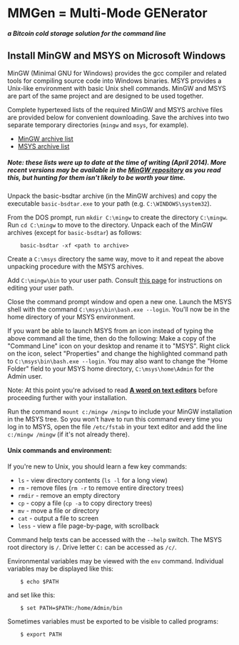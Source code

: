 MMGen = Multi-Mode GENerator
============================
##### a Bitcoin cold storage solution for the command line

Install MinGW and MSYS on Microsoft Windows
-------------------------------------------

MinGW (Minimal GNU for Windows) provides the gcc compiler and related tools for
compiling source code into Windows binaries.  MSYS provides a Unix-like
environment with basic Unix shell commands.  MinGW and MSYS are part of the
same project and are designed to be used together.

Complete hypertexed lists of the required MinGW and MSYS archive files are
provided below for convenient downloading.  Save the archives into two separate
temporary directories (`mingw` and `msys`, for example).

  * [MinGW archive list][02]
  * [MSYS archive list][03]

##### Note: these lists were up to date at the time of writing (April 2014).  More recent versions may be available in the [MinGW repository][01] as you read this, but hunting for them isn't likely to be worth your time.


Unpack the basic-bsdtar archive (in the MinGW archives) and copy the executable
`basic-bsdtar.exe` to your path (e.g. `C:\WINDOWS\system32`).

From the DOS prompt, run `mkdir C:\mingw` to create the directory `C:\mingw`.
Run `cd C:\mingw` to move to the directory.  Unpack each of the MinGW archives
(except for `basic-bsdtar`) as follows:

		basic-bsdtar -xf <path to archive>

Create a `C:\msys` directory the same way, move to it and repeat the above
unpacking procedure with the MSYS archives.

Add `C:\mingw\bin` to your user path.  Consult [this page][05] for instructions
on editing your user path.

Close the command prompt window and open a new one. Launch the MSYS shell with
the command `C:\msys\bin\bash.exe --login`.  You'll now be in the home
directory of your MSYS environment.

If you want be able to launch MSYS from an icon instead of typing the above
command all the time, then do the following: Make a copy of the "Command Line"
icon on your desktop and rename it to "MSYS".  Right click on the icon, select
"Properties" and change the highlighted command path to `C:\msys\bin\bash.exe
--login`.  You may also want to change the "Home Folder" field to your MSYS home
directory, `C:\msys\home\Admin` for the Admin user.

Note: At this point you're advised to read [**A word on text editors**][00]
before proceeding further with your installation.

Run the command `mount c:/mingw /mingw` to include your MinGW installation in
the MSYS tree.  So you won't have to run this command every time you log in to
MSYS, open the file `/etc/fstab` in your text editor and add the line `c:/mingw
/mingw` (if it's not already there).

#### Unix commands and environment:

If you're new to Unix, you should learn a few key commands:

  * `ls` - view directory contents (`ls -l` for a long view)
  * `rm` - remove files (`rm -r` to remove entire directory trees)
  * `rmdir` - remove an empty directory
  * `cp` - copy a file (`cp -a` to copy directory trees)
  * `mv` - move a file or directory
  * `cat` - output a file to screen
  * `less` - view a file page-by-page, with scrollback

Command help texts can be accessed with the `--help` switch.  The MSYS root
directory is `/`.  Drive letter `C:` can be accessed as `/c/`.

Environmental variables may be viewed with the `env` command.  Individual
variables may be displayed like this:

		$ echo $PATH

and set like this:

		$ set PATH=$PATH:/home/Admin/bin

Sometimes variables must be exported to be visible to called programs:

		$ export PATH

[00]: MMGenTextEditors.md
[01]: http://sourceforge.net/projects/mingw/files/
[02]: MMGenGetMinGW_Archives.md
[03]: MMGenGetMSYS_Archives.md
[05]: MMGenEditPathMSWin.md
